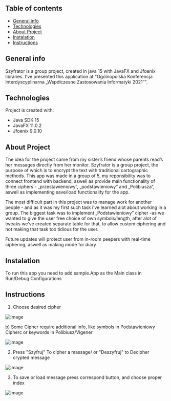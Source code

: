 

## Table of contents
* [General info](#general-info)
* [Technologies](#technologies)
* [About Project](#About-Project)
* [Instalation](#Instalation)
* [Instructions](#Instructions)

## General info
Szyfrator is a group project, created in java 15 with JavaFX and Jfoenix libraries. I’ve presented this application at "Ogólnopolska Konferencja Interdyscyplinarna „Współczesne Zastosowania Informatyki 2021”".

## Technologies
Project is created with:
* Java SDK 15
* JavaFX 11.0.2
* Jfoenix 9.0.10
        
## About Project
The idea for the project came from my sister’s friend whose parents read’s her messages directly from her monitor.
Szyfrator is a group project, the purpose of which is to encrypt the text with traditional cartographic methods.
This app was made in a group of 5, my reponsibility was to connect frontend with backend, aswell as provide main functionality of three ciphers - „przestawieniowy”, „podstawieniowy” and „Polibiusza”, aswell as implementing save/load functionality for the app.

The most difficult part in this project was to manage work for another people - and as it was my first such task i’ve learned alot about working in a group. The biggest task was to implement „Podstawieniowy” cipher -as we wanted to give the user free choice of own symbols/length, after alot of tweaks we’ve created separate table for that, to allow custom ciphering and not making that task too tidious for the user.

Future updates will protect user from in-room peepers with real-time ciphering, aswell as making mode for diary 

## Instalation
To run this app you need to add sample.App as the Main class in Run/Debug Configurations
## Instructions
1. Choose desired cipher

![image](https://user-images.githubusercontent.com/74488031/166237421-e68dcd5b-57a1-49fd-bd59-35c1a9a948c0.png)

b) Some Cipher require additional info, like symbols in Podstawieniowy Cipherc or keywords in Polibiusz/Vigener

![image](https://user-images.githubusercontent.com/74488031/166237490-9c129ed9-cbd9-4405-9ee0-f8c82fbb666b.png)

2. Press "Szyfruj" To cipher a massage/ or "Deszyfruj" to Decipher crypted message

![image](https://user-images.githubusercontent.com/74488031/166237670-6088d804-ed1f-44e1-9abc-016356301bfd.png)

3. To save or load message press correspond button, and choose proper index

![image](https://user-images.githubusercontent.com/74488031/166237874-4aed3f0d-9cdb-4333-bc41-3bb7a73877ca.png)






